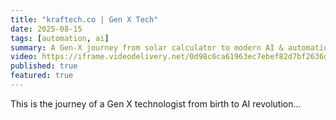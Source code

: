 ```yaml
---
title: "kraftech.co | Gen X Tech"
date: 2025-08-15
tags: [automation, ai]
summary: A Gen-X journey from solar calculator to modern AI & automation—created with AI video (Veo 3) and edited in iMovie; ending on kraftech.co.
video: https://iframe.videodelivery.net/0d98c6ca61963ec7ebef82d7bf2636d0
published: true
featured: true
---
```


This is the journey of a Gen X technologist from birth to AI revolution...
